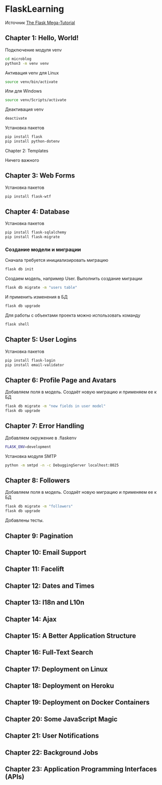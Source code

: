 FlaskLearning
==

Источник [The Flask Mega-Tutorial](https://blog.miguelgrinberg.com/post/the-flask-mega-tutorial-part-i-hello-world)

Chapter 1: Hello, World!
--

Подключение модуля venv

```bash
cd microblog
python3 -m venv venv
```

Активация venv для Linux

```bash
source venv/bin/activate
```
Или для Windows

```bash
source venv/Scripts/activate
```

Деактивация venv

```bash
deactivate
```

Установка пакетов

```bash
pip install flask
pip install python-dotenv
```

Chapter 2: Templates

Ничего важного

Chapter 3: Web Forms
--

Установка пакетов

```bash
pip install flask-wtf
```

Chapter 4: Database
--

Установка пакетов

```bash
pip install flask-sqlalchemy
pip install flask-migrate
```

### Создание модели и миграции

Сначала требуется инициализировать миграцию

```bash
flask db init
```

Создаем модель, например User. Выполнить создание миграции

```bash
flask db migrate -m "users table"
```

И применить изменения в БД

```bash
flask db upgrade
```

Для работы с объектами проекта можно использовать команду

```bash
flask shell
```

Chapter 5: User Logins
--

Установка пакетов

```bash
pip install flask-login
pip install email-validator
```

Chapter 6: Profile Page and Avatars
--

Добавляем поля в модель. Создаёт новую миграцию и применяем ее к БД

```bash
flask db migrate -m "new fields in user model"
flask db upgrade
```

Chapter 7: Error Handling
--

Добавляем окружение в .flaskenv

```bash
FLASK_ENV=development
```

Установка модуля SMTP

```bash
python -m smtpd -n -c DebuggingServer localhost:8025
```

Chapter 8: Followers
--

Добавляем поля в модель. Создаёт новую миграцию и применяем ее к БД

```bash
flask db migrate -m "followers"
flask db upgrade
```

Добавлены тесты.

Chapter 9: Pagination
--

Chapter 10: Email Support
--

Chapter 11: Facelift
--

Chapter 12: Dates and Times
--

Chapter 13: I18n and L10n
--

Chapter 14: Ajax
--

Chapter 15: A Better Application Structure
--

Chapter 16: Full-Text Search
--

Chapter 17: Deployment on Linux
--

Chapter 18: Deployment on Heroku
--

Chapter 19: Deployment on Docker Containers
--

Chapter 20: Some JavaScript Magic
--

Chapter 21: User Notifications
--

Chapter 22: Background Jobs
--

Chapter 23: Application Programming Interfaces (APIs)
--

